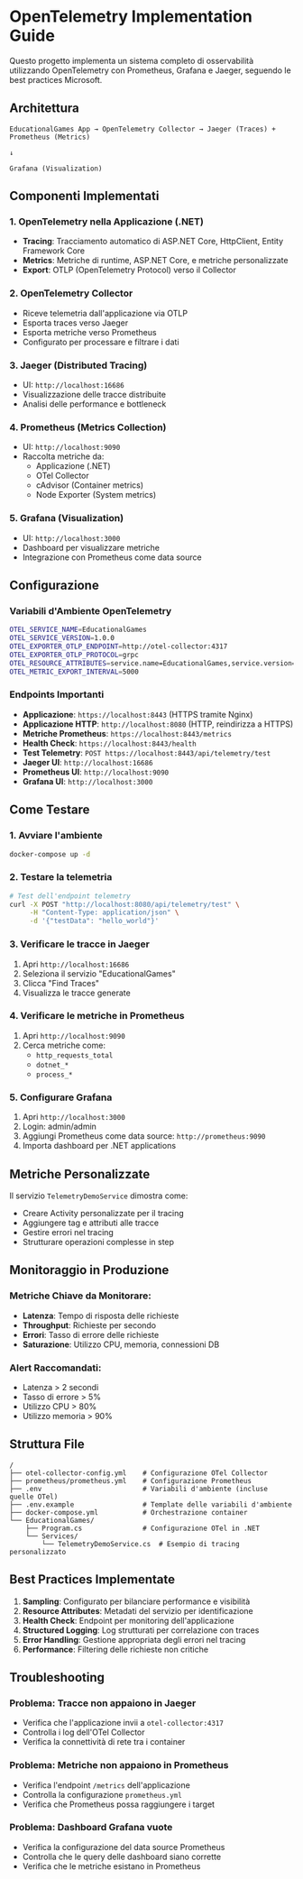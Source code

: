# OpenTelemetry Implementation Guide

Questo progetto implementa un sistema completo di osservabilità utilizzando OpenTelemetry con Prometheus, Grafana e Jaeger, seguendo le best practices Microsoft.

## Architettura

```
EducationalGames App → OpenTelemetry Collector → Jaeger (Traces) + Prometheus (Metrics)
                                                                      ↓
                                                                  Grafana (Visualization)
```

## Componenti Implementati

### 1. **OpenTelemetry nella Applicazione (.NET)**
- **Tracing**: Tracciamento automatico di ASP.NET Core, HttpClient, Entity Framework Core
- **Metrics**: Metriche di runtime, ASP.NET Core, e metriche personalizzate
- **Export**: OTLP (OpenTelemetry Protocol) verso il Collector

### 2. **OpenTelemetry Collector**
- Riceve telemetria dall'applicazione via OTLP
- Esporta traces verso Jaeger
- Esporta metriche verso Prometheus
- Configurato per processare e filtrare i dati

### 3. **Jaeger** (Distributed Tracing)
- UI: `http://localhost:16686`
- Visualizzazione delle tracce distribuite
- Analisi delle performance e bottleneck

### 4. **Prometheus** (Metrics Collection)
- UI: `http://localhost:9090`
- Raccolta metriche da:
  - Applicazione (.NET)
  - OTel Collector
  - cAdvisor (Container metrics)
  - Node Exporter (System metrics)

### 5. **Grafana** (Visualization)
- UI: `http://localhost:3000`
- Dashboard per visualizzare metriche
- Integrazione con Prometheus come data source

## Configurazione

### Variabili d'Ambiente OpenTelemetry

```bash
OTEL_SERVICE_NAME=EducationalGames
OTEL_SERVICE_VERSION=1.0.0
OTEL_EXPORTER_OTLP_ENDPOINT=http://otel-collector:4317
OTEL_EXPORTER_OTLP_PROTOCOL=grpc
OTEL_RESOURCE_ATTRIBUTES=service.name=EducationalGames,service.version=1.0.0,deployment.environment=docker
OTEL_METRIC_EXPORT_INTERVAL=5000
```

### Endpoints Importanti

- **Applicazione**: `https://localhost:8443` (HTTPS tramite Nginx)
- **Applicazione HTTP**: `http://localhost:8080` (HTTP, reindirizza a HTTPS)
- **Metriche Prometheus**: `https://localhost:8443/metrics`
- **Health Check**: `https://localhost:8443/health`
- **Test Telemetry**: `POST https://localhost:8443/api/telemetry/test`
- **Jaeger UI**: `http://localhost:16686`
- **Prometheus UI**: `http://localhost:9090`
- **Grafana UI**: `http://localhost:3000`

## Come Testare

### 1. Avviare l'ambiente
```bash
docker-compose up -d
```

### 2. Testare la telemetria
```bash
# Test dell'endpoint telemetry
curl -X POST "http://localhost:8080/api/telemetry/test" \
     -H "Content-Type: application/json" \
     -d '{"testData": "hello_world"}'
```

### 3. Verificare le tracce in Jaeger
1. Apri `http://localhost:16686`
2. Seleziona il servizio "EducationalGames"
3. Clicca "Find Traces"
4. Visualizza le tracce generate

### 4. Verificare le metriche in Prometheus
1. Apri `http://localhost:9090`
2. Cerca metriche come:
   - `http_requests_total`
   - `dotnet_*`
   - `process_*`

### 5. Configurare Grafana
1. Apri `http://localhost:3000`
2. Login: admin/admin
3. Aggiungi Prometheus come data source: `http://prometheus:9090`
4. Importa dashboard per .NET applications

## Metriche Personalizzate

Il servizio `TelemetryDemoService` dimostra come:
- Creare Activity personalizzate per il tracing
- Aggiungere tag e attributi alle tracce
- Gestire errori nel tracing
- Strutturare operazioni complesse in step

## Monitoraggio in Produzione

### Metriche Chiave da Monitorare:
- **Latenza**: Tempo di risposta delle richieste
- **Throughput**: Richieste per secondo
- **Errori**: Tasso di errore delle richieste
- **Saturazione**: Utilizzo CPU, memoria, connessioni DB

### Alert Raccomandati:
- Latenza > 2 secondi
- Tasso di errore > 5%
- Utilizzo CPU > 80%
- Utilizzo memoria > 90%

## Struttura File

```
/
├── otel-collector-config.yml    # Configurazione OTel Collector
├── prometheus/prometheus.yml    # Configurazione Prometheus
├── .env                         # Variabili d'ambiente (incluse quelle OTel)
├── .env.example                 # Template delle variabili d'ambiente
├── docker-compose.yml           # Orchestrazione container
└── EducationalGames/
    ├── Program.cs               # Configurazione OTel in .NET
    └── Services/
        └── TelemetryDemoService.cs  # Esempio di tracing personalizzato
```

## Best Practices Implementate

1. **Sampling**: Configurato per bilanciare performance e visibilità
2. **Resource Attributes**: Metadati del servizio per identificazione
3. **Health Check**: Endpoint per monitoring dell'applicazione
4. **Structured Logging**: Log strutturati per correlazione con traces
5. **Error Handling**: Gestione appropriata degli errori nel tracing
6. **Performance**: Filtering delle richieste non critiche

## Troubleshooting

### Problema: Tracce non appaiono in Jaeger
- Verifica che l'applicazione invii a `otel-collector:4317`
- Controlla i log dell'OTel Collector
- Verifica la connettività di rete tra i container

### Problema: Metriche non appaiono in Prometheus
- Verifica l'endpoint `/metrics` dell'applicazione
- Controlla la configurazione `prometheus.yml`
- Verifica che Prometheus possa raggiungere i target

### Problema: Dashboard Grafana vuote
- Verifica la configurazione del data source Prometheus
- Controlla che le query delle dashboard siano corrette
- Verifica che le metriche esistano in Prometheus
